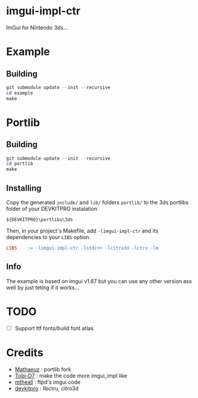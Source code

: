 # imgui-impl-ctr

ImGui for Nintendo 3ds...

# Example
## Building
```powershell
git submodule update --init --recursive
cd example
make
```
# Portlib
## Building
```powershell
git submodule update --init --recursive
cd portlib
make
```
## Installing
Copy the generated `include/` and `lib/` folders `portlib/` to the 3ds portlibs folder of your DEVKITPRO instalation
```shell
${DEVKITPRO}\portlibs\3ds
```
Then, in your project's Makefile, add `-limgui-impl-ctr` and its dependencies to your `LIBS` option.
```makefile
LIBS	:= -limgui-impl-ctr -lstdc++ -lcitro3d -lctru -lm
```
## Info
The example is based on imgui v1.87 but you can use any other version ass well by just teting if it works...
# TODO
- [ ] Support ttf fonts/build font atlas
# Credits
- [Mathaeuz](https://github.com/Mathaeuz) : portlib fork
- [Tobi-D7](https://github.com/Tobi-D7) : make the code more imgui_impl like
- [mtheall](https://github.com/mtheall) : ftpd's imgui code
- [devkitpro](https://github.com/devkitPro) : libctru, citro3d 